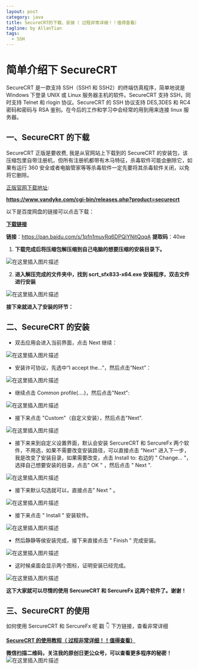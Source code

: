 ```yaml
---
layout: post
category: java
title: SecureCRT的下载、安装（ 过程非常详细！！值得查看）
tagline: by AllanTian
tags: 
  - SSH
---
```


# 简单介绍下 SecureCRT

SecureCRT 是一款支持 SSH（SSH1 和 SSH2）的终端仿真程序，简单地说是 Windows 下登录 UNIX 或 Linux 服务器主机的软件。SecureCRT 支持 SSH，同时支持 Telnet 和 rlogin 协议。SecureCRT 的 SSH 协议支持 DES,3DES 和 RC4 密码和密码与 RSA 鉴别。在今后的工作和学习中会经常的用到用来连接 linux 服务器。

## 一、SecureCRT 的下载

SecureCRT 正版是要收费, 我是从官网站上下载到的 SecureCRT 的安装包，该压缩包里自带注册机，但所有注册机都带有木马特征，杀毒软件可能会删除它，如果有运行 360 安全或者电脑管家等等杀毒软件一定先要将其杀毒软件关闭，以免将它删除。

[正版官网下载地址](https://www.vandyke.com/cgi-bin/releases.php?product=securecrt):

**https://www.vandyke.com/cgi-bin/releases.php?product=securecrt**

以下是百度网盘的链接可以点击下载：

**[下载链接](https://pan.baidu.com/s/1pfn1muyRq6DPQiYNitQqqA)**

**链接**：https://pan.baidu.com/s/1pfn1muyRq6DPQiYNitQqqA
**提取码**：40xe

1. **下载完成后将压缩包解压缩到自己电脑的想要压缩的安装目录下。**

![在这里插入图片描述](https://img-blog.csdnimg.cn/20190902114223322.png?x-oss-process=image/watermark,type_ZmFuZ3poZW5naGVpdGk,shadow_10,text_aHR0cHM6Ly9ibG9nLmNzZG4ubmV0L3FxXzM5MDUyNTEz,size_16,color_FFFFFF,t_70)

2. **进入解压完成的文件夹中，找到 scrt_sfx833-x64.exe 安装程序，双击文件进行安装**

![在这里插入图片描述](https://img-blog.csdnimg.cn/20190902143124348.png?x-oss-process=image/watermark,type_ZmFuZ3poZW5naGVpdGk,shadow_10,text_aHR0cHM6Ly9ibG9nLmNzZG4ubmV0L3FxXzM5MDUyNTEz,size_16,color_FFFFFF,t_70)

**接下来就进入了安装的环节：**

## 二、SecureCRT 的安装

- 双击应用会进入当前界面，点击 Next 继续：

![在这里插入图片描述](https://img-blog.csdnimg.cn/20190902144358974.png?x-oss-process=image/watermark,type_ZmFuZ3poZW5naGVpdGk,shadow_10,text_aHR0cHM6Ly9ibG9nLmNzZG4ubmV0L3FxXzM5MDUyNTEz,size_16,color_FFFFFF,t_70)

- 安装许可协议，先选中“I accept the...”，然后点击“Next”：

![在这里插入图片描述](https://img-blog.csdnimg.cn/20190912170529329.png?x-oss-process=image/watermark,type_ZmFuZ3poZW5naGVpdGk,shadow_10,text_aHR0cHM6Ly9ibG9nLmNzZG4ubmV0L3FxXzM5MDUyNTEz,size_16,color_FFFFFF,t_70)

- 继续点击 Common profile(....)，然后点击"Next":

![在这里插入图片描述](https://img-blog.csdnimg.cn/2019091217163578.png?x-oss-process=image/watermark,type_ZmFuZ3poZW5naGVpdGk,shadow_10,text_aHR0cHM6Ly9ibG9nLmNzZG4ubmV0L3FxXzM5MDUyNTEz,size_16,color_FFFFFF,t_70)

- 接下来点击 "Custom"（自定义安装），然后点击"Next".

![在这里插入图片描述](https://img-blog.csdnimg.cn/20190912171918632.png?x-oss-process=image/watermark,type_ZmFuZ3poZW5naGVpdGk,shadow_10,text_aHR0cHM6Ly9ibG9nLmNzZG4ubmV0L3FxXzM5MDUyNTEz,size_16,color_FFFFFF,t_70)

- 接下来来到自定义设置界面，默认会安装 SercureCRT 和 SercureFx 两个软件，不用选，如果不需要改变安装路径，可以直接点击 "Next" 进入下一步，我是改变了安装目录，如果需要改变，点击 Install to: 右边的 " Change… "，选择自己想要安装的目录，点击" OK " ，然后点击 " Next ".

![在这里插入图片描述](https://img-blog.csdnimg.cn/20190912173048684.png?x-oss-process=image/watermark,type_ZmFuZ3poZW5naGVpdGk,shadow_10,text_aHR0cHM6Ly9ibG9nLmNzZG4ubmV0L3FxXzM5MDUyNTEz,size_16,color_FFFFFF,t_70)

- 接下来默认勾选就可以，直接点击" Next " 。

![在这里插入图片描述](https://img-blog.csdnimg.cn/20190912173339331.png?x-oss-process=image/watermark,type_ZmFuZ3poZW5naGVpdGk,shadow_10,text_aHR0cHM6Ly9ibG9nLmNzZG4ubmV0L3FxXzM5MDUyNTEz,size_16,color_FFFFFF,t_70)

- 接下来点击 " Install " 安装软件。

![在这里插入图片描述](https://img-blog.csdnimg.cn/20190912173929901.png?x-oss-process=image/watermark,type_ZmFuZ3poZW5naGVpdGk,shadow_10,text_aHR0cHM6Ly9ibG9nLmNzZG4ubmV0L3FxXzM5MDUyNTEz,size_16,color_FFFFFF,t_70)

- 然后静静等侯安装完成，接下来直接点击 " Finish " 完成安装。

![在这里插入图片描述](https://img-blog.csdnimg.cn/20190912174148932.png?x-oss-process=image/watermark,type_ZmFuZ3poZW5naGVpdGk,shadow_10,text_aHR0cHM6Ly9ibG9nLmNzZG4ubmV0L3FxXzM5MDUyNTEz,size_16,color_FFFFFF,t_70)

- 这时候桌面会显示两个图标，证明安装已经完成。

![在这里插入图片描述](https://img-blog.csdnimg.cn/20190912174343597.png?x-oss-process=image/watermark,type_ZmFuZ3poZW5naGVpdGk,shadow_10,text_aHR0cHM6Ly9ibG9nLmNzZG4ubmV0L3FxXzM5MDUyNTEz,size_16,color_FFFFFF,t_70)

**这下大家就可以尽情的使用 SercureCRT 和 SercureFx 这两个软件了。谢谢！**

## 三、SecureCRT 的使用

如何使用 SercureCRT 和 SercureFx 呢
戳 👇 下方链接，查看非常详细

[**SecureCRT 的使用教程（ 过程非常详细！！值得查看）**](https://blog.csdn.net/qq_39052513/article/details/104692026)

**微信扫描二维码，关注我的原创日更公众号，可以查看更多程序的秘密！**
![在这里插入图片描述](https://img-blog.csdnimg.cn/20200602162051111.jpg?x-oss-process=image/watermark,type_ZmFuZ3poZW5naGVpdGk,shadow_10,text_aHR0cHM6Ly9ibG9nLmNzZG4ubmV0L3FxXzM5MDUyNTEz,size_16,color_FFFFFF,t_70)
